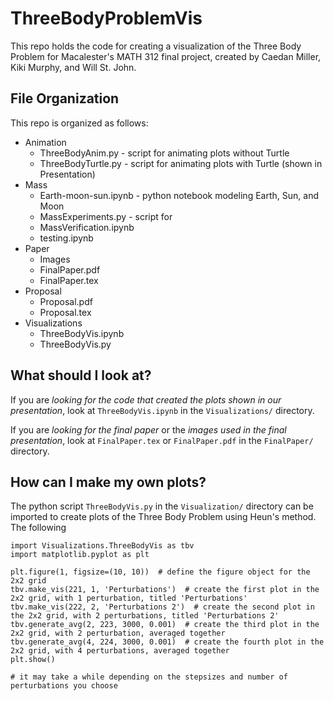 # ThreeBodyProblemVis

This repo holds the code for creating a visualization of the Three Body Problem for Macalester's MATH 312 final project, created by Caedan Miller, Kiki Murphy, and Will St. John.

## File Organization

This repo is organized as follows:

- Animation
  - ThreeBodyAnim.py  -  script for animating plots without Turtle
  - ThreeBodyTurtle.py  -  script for animating plots with Turtle (shown in Presentation)
- Mass
  - Earth-moon-sun.ipynb  -  python notebook modeling Earth, Sun, and Moon
  - MassExperiments.py  -  script for 
  - MassVerification.ipynb
  - testing.ipynb
- Paper
  - Images
  - FinalPaper.pdf
  - FinalPaper.tex
- Proposal
  - Proposal.pdf
  - Proposal.tex
- Visualizations
  - ThreeBodyVis.ipynb
  - ThreeBodyVis.py

## What should I look at?

If you are *looking for the code that created the plots shown in our presentation*, look at `ThreeBodyVis.ipynb` in the `Visualizations/` directory.

If you are *looking for the final paper* or the *images used in the final presentation*, look at `FinalPaper.tex` or `FinalPaper.pdf` in the `FinalPaper/` directory.

## How can I make my own plots?

The python script `ThreeBodyVis.py` in the `Visualization/` directory can be imported to create plots of the Three Body Problem using Heun's method. The following 

```{python}
import Visualizations.ThreeBodyVis as tbv
import matplotlib.pyplot as plt

plt.figure(1, figsize=(10, 10))  # define the figure object for the 2x2 grid
tbv.make_vis(221, 1, 'Perturbations')  # create the first plot in the 2x2 grid, with 1 perturbation, titled 'Perturbations'
tbv.make_vis(222, 2, 'Perturbations 2')  # create the second plot in the 2x2 grid, with 2 perturbations, titled 'Perturbations 2'
tbv.generate_avg(2, 223, 3000, 0.001)  # create the third plot in the 2x2 grid, with 2 perturbation, averaged together
tbv.generate_avg(4, 224, 3000, 0.001)  # create the fourth plot in the 2x2 grid, with 4 perturbations, averaged together
plt.show()

# it may take a while depending on the stepsizes and number of perturbations you choose

```
